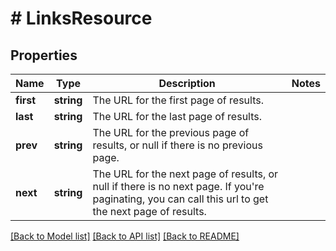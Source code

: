 # # LinksResource

## Properties

Name | Type | Description | Notes
------------ | ------------- | ------------- | -------------
**first** | **string** | The URL for the first page of results. |
**last** | **string** | The URL for the last page of results. |
**prev** | **string** | The URL for the previous page of results, or null if there is no previous page. |
**next** | **string** | The URL for the next page of results, or null if there is no next page. If you&#39;re paginating, you can call this url to get the next page of results. |

[[Back to Model list]](../../README.md#models) [[Back to API list]](../../README.md#endpoints) [[Back to README]](../../README.md)
